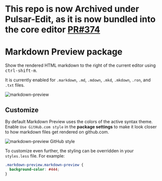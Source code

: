# This repo is now Archived under Pulsar-Edit, as it is now bundled into the core editor [PR#374](https://github.com/pulsar-edit/pulsar/pull/374)

# Markdown Preview package

Show the rendered HTML markdown to the right of the current editor using <kbd>ctrl-shift-m</kbd>.

It is currently enabled for `.markdown`, `.md`, `.mdown`, `.mkd`, `.mkdown`, `.ron`, and `.txt` files.

![markdown-preview](https://cloud.githubusercontent.com/assets/378023/10013086/24cad23e-6149-11e5-90e6-663009210218.png)

## Customize

By default Markdown Preview uses the colors of the active syntax theme. Enable `Use GitHub.com style` in the __package settings__ to make it look closer to how markdown files get rendered on github.com.

![markdown-preview GitHub style](https://cloud.githubusercontent.com/assets/378023/10013087/24ccc7ec-6149-11e5-97ea-53a842a715ea.png)

To customize even further, the styling can be overridden in your `styles.less` file. For example:

```css
.markdown-preview.markdown-preview {
  background-color: #444;
}
```
